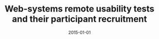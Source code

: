 ---
# Documentation: https://wowchemy.com/docs/managing-content/

title: Web-systems remote usability tests and their participant recruitment
subtitle: ''
summary: ''
authors:
- Piotr Chynał
- Janusz Sobecki
tags: []
categories: []
date: '2015-01-01'
lastmod: 2022-10-07T05:03:11Z
featured: false
draft: false

# Featured image
# To use, add an image named `featured.jpg/png` to your page's folder.
# Focal points: Smart, Center, TopLeft, Top, TopRight, Left, Right, BottomLeft, Bottom, BottomRight.
image:
  caption: ''
  focal_point: ''
  preview_only: false

# Projects (optional).
#   Associate this post with one or more of your projects.
#   Simply enter your project's folder or file name without extension.
#   E.g. `projects = ["internal-project"]` references `content/project/deep-learning/index.md`.
#   Otherwise, set `projects = []`.
projects: []
publishDate: '2022-10-07T05:03:10.385298Z'
publication_types:
- '1'
abstract: ''
publication: '*Human-Computer Interaction : design and evaluation : 17th International
  Conference, HCI International 2015, Los Angeles, CA, USA, August 2-7, 2015 : proceedings.
  Pt. 1*'
doi: 10.1007/978-3-319-20901-2_16
---